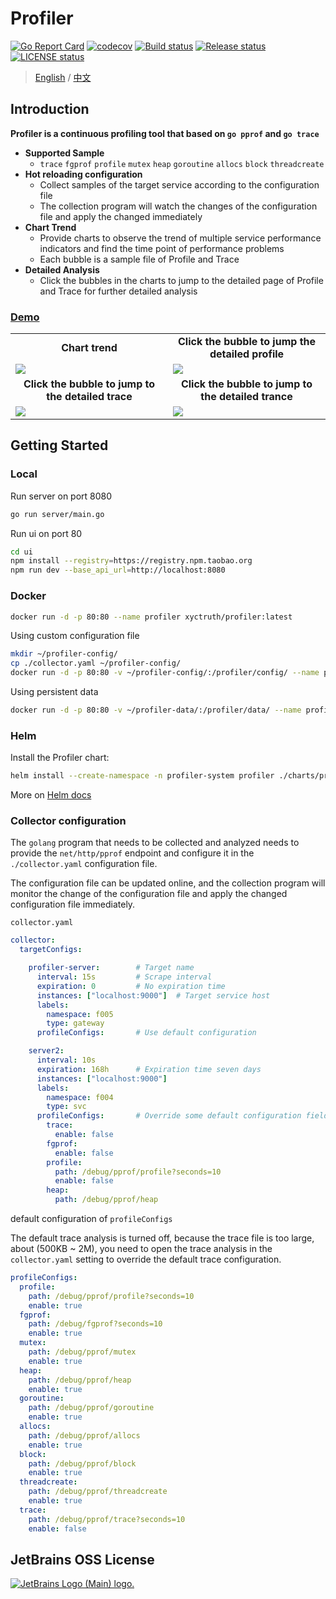 # Profiler

[![Go Report Card](https://goreportcard.com/badge/github.com/xyctruth/profiler?x=xyctruth)](https://goreportcard.com/report/github.com/xyctruth/profiler)
[![codecov](https://codecov.io/gh/xyctruth/profiler/branch/master/graph/badge.svg?token=YWNYJK9KQW)](https://codecov.io/gh/xyctruth/profiler)
[![Build status](https://img.shields.io/github/workflow/status/xyctruth/profiler/Server-Build/master)](https://github.com/xyctruth/profiler/actions/workflows/server-build.yml)
[![Release status](https://img.shields.io/github/v/release/xyctruth/profiler)](https://github.com/xyctruth/profiler/releases)
[![LICENSE status](https://img.shields.io/github/license/xyctruth/profiler)](https://github.com/xyctruth/profiler/blob/master/LICENSE)

> [English](./README-EN.md) / [中文](./README-ZH.md)

## Introduction

**Profiler is a continuous profiling tool that based on `go pprof` and `go trace`**

- **Supported Sample**
  - `trace` `fgprof` `profile` `mutex` `heap` `goroutine` `allocs` `block` `threadcreate`
- **Hot reloading configuration**
  - Collect samples of the target service according to the configuration file
  - The collection program will watch the changes of the configuration file and apply the changed immediately
- **Chart Trend**
  - Provide charts to observe the trend of multiple service performance indicators and find the time point of performance problems
  - Each bubble is a sample file of Profile and Trace
- **Detailed Analysis**
  - Click the bubbles in the charts to jump to the detailed page of Profile and Trace for further detailed analysis

### [Demo](https://profiler.xyctruth.work/)

<table>
  <tr>
      <td width="50%" align="center"><b>Chart trend</b></td>
      <td width="50%" align="center"><b>Click the bubble to jump the detailed profile</b></td>
  </tr>
  <tr>
     <td><img src="https://xtruth.oss-cn-shenzhen.aliyuncs.com/profiler.png"/></td>
     <td><img src="https://xtruth.oss-cn-shenzhen.aliyuncs.com/profiler-pprof.png"/></td>
  </tr>
  <tr>
      <td width="50%" align="center"><b>Click the bubble to jump to the detailed trace</b></td>
      <td width="50%" align="center"><b>Click the bubble to jump to the detailed trance</b></td>
  </tr>
  <tr>
     <td><img src="https://xtruth.oss-cn-shenzhen.aliyuncs.com/profiler-trace.png"/></td>
     <td><img src="https://xtruth.oss-cn-shenzhen.aliyuncs.com/profiler-trace1.png"/></td>
  </tr>
</table>

## Getting Started

### Local

Run server on port 8080
```bash
go run server/main.go 
```

Run ui on port 80
```bash
cd ui
npm install --registry=https://registry.npm.taobao.org
npm run dev --base_api_url=http://localhost:8080
```

### Docker

```bash
docker run -d -p 80:80 --name profiler xyctruth/profiler:latest
```

Using custom configuration file

```bash
mkdir ~/profiler-config/
cp ./collector.yaml ~/profiler-config/
docker run -d -p 80:80 -v ~/profiler-config/:/profiler/config/ --name profiler xyctruth/profiler:latest
```

Using persistent data

```bash
docker run -d -p 80:80 -v ~/profiler-data/:/profiler/data/ --name profiler xyctruth/profiler:latest
```

### Helm

Install the Profiler chart:

```bash
helm install --create-namespace -n profiler-system profiler ./charts/profiler
```

More on [Helm docs](https://github.com/xyctruth/profiler/blob/master/charts/profiler/README.EN.md) 

### Collector configuration

The `golang` program that needs to be collected and analyzed needs to provide the `net/http/pprof` endpoint and configure it in the `./collector.yaml` configuration file.

The configuration file can be updated online, and the collection program will monitor the change of the configuration file and apply the changed configuration file immediately.

`collector.yaml`

```yaml
collector:
  targetConfigs:

    profiler-server:        # Target name
      interval: 15s         # Scrape interval
      expiration: 0         # No expiration time
      instances: ["localhost:9000"]  # Target service host
      labels:
        namespace: f005
        type: gateway
      profileConfigs:       # Use default configuration

    server2:
      interval: 10s
      expiration: 168h      # Expiration time seven days
      instances: ["localhost:9000"]
      labels:
        namespace: f004
        type: svc
      profileConfigs:       # Override some default configuration fields
        trace:
          enable: false
        fgprof:
          enable: false
        profile:
          path: /debug/pprof/profile?seconds=10
          enable: false
        heap:
          path: /debug/pprof/heap

```

default configuration of `profileConfigs`

The default trace analysis is turned off, because the trace file is too large, about (500KB ~ 2M), you need to open the trace analysis in the `collector.yaml` setting to override the default trace configuration.

```yaml
profileConfigs:
  profile:
    path: /debug/pprof/profile?seconds=10
    enable: true
  fgprof:
    path: /debug/fgprof?seconds=10
    enable: true
  mutex:
    path: /debug/pprof/mutex
    enable: true
  heap:
    path: /debug/pprof/heap
    enable: true
  goroutine:
    path: /debug/pprof/goroutine
    enable: true
  allocs:
    path: /debug/pprof/allocs
    enable: true
  block:
    path: /debug/pprof/block
    enable: true
  threadcreate:
    path: /debug/pprof/threadcreate
    enable: true
  trace:
    path: /debug/pprof/trace?seconds=10
    enable: false
```

## JetBrains OSS License

<a href="https://jb.gg/OpenSourceSupport"> <img src="https://resources.jetbrains.com/storage/products/company/brand/logos/jb_beam.svg" alt="JetBrains Logo (Main) logo."> </a>


